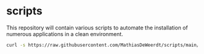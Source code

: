 # scripts

This repository will contain various scripts to automate the installation of numerous applications in a clean environment.

```bash
curl -s https://raw.githubusercontent.com/MathiasDeWeerdt/scripts/main/install_all.sh | bash -E
```
